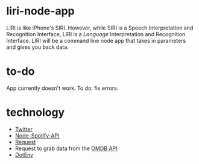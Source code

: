 # liri-node-app
LIRI is like iPhone's SIRI. However, while SIRI is a Speech Interpretation and Recognition Interface, LIRI is a _Language_ Interpretation and Recognition Interface. LIRI will be a command line node app that takes in parameters and gives you back data.

# to-do
App currently doesn't work. To do: fix errors.

# technology
* [Twitter](https://www.npmjs.com/package/twitter)
* [Node-Spotify-API](https://www.npmjs.com/package/node-spotify-api)
* [Request](https://www.npmjs.com/package/request)
* Request to grab data from the [OMDB API](http://www.omdbapi.com).
* [DotEnv](https://www.npmjs.com/package/dotenv)

